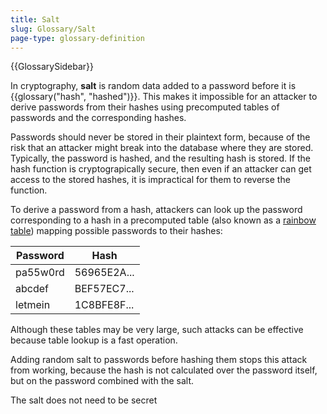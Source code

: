 ```yaml
---
title: Salt
slug: Glossary/Salt
page-type: glossary-definition
---
```


{{GlossarySidebar}}

In cryptography, **salt** is random data added to a password before it is {{glossary("hash", "hashed")}}. This makes it impossible for an attacker to derive passwords from their hashes using precomputed tables of passwords and the corresponding hashes.

Passwords should never be stored in their plaintext form, because of the risk that an attacker might break into the database where they are stored. Typically, the password is hashed, and the resulting hash is stored. If the hash function is cryptograpically secure, then even if an attacker can get access to the stored hashes, it is impractical for them to reverse the function.

To derive a password from a hash, attackers can look up the password corresponding to a hash in a precomputed table (also known as a [rainbow table](https://en.wikipedia.org/wiki/Rainbow_table)) mapping possible passwords to their hashes:

| Password | Hash        |
| -------- | ----------- |
| pa55w0rd | 56965E2A... |
| abcdef   | BEF57EC7... |
| letmein  | 1C8BFE8F... |

Although these tables may be very large, such attacks can be effective because table lookup is a fast operation.

Adding random salt to passwords before hashing them stops this attack from working, because the hash is not calculated over the password itself, but on the password combined with the salt.

The salt does not need to be secret

